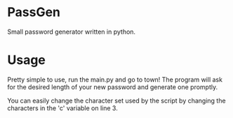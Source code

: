 # PassGen
Small password generator written in python.

# Usage
Pretty simple to use, run the main.py and go to town!
The program will ask for the desired length of your new password and generate one promptly.

You can easily change the character set used by the script by
changing the characters in the 'c' variable on line 3.
